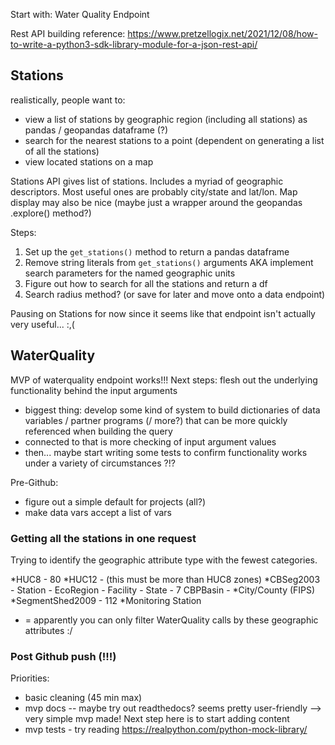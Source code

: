 Start with: Water Quality Endpoint

Rest API building reference: https://www.pretzellogix.net/2021/12/08/how-to-write-a-python3-sdk-library-module-for-a-json-rest-api/


## Stations
realistically, people want to: 
- view a list of stations by geographic region (including all stations) as pandas / geopandas dataframe (?)
- search for the nearest stations to a point (dependent on generating a list of all the stations)
- view located stations on a map

Stations API gives list of stations. Includes a myriad of geographic descriptors. Most useful ones are probably city/state and lat/lon. Map display may also be nice (maybe just a wrapper around the geopandas .explore() method?)

Steps:
1. Set up the `get_stations()` method to return a pandas dataframe
2. Remove string literals from `get_stations()` arguments AKA implement search parameters for the named geographic units
2. Figure out how to search for all the stations and return a df
3. Search radius method? (or save for later and move onto a data endpoint)

Pausing on Stations for now since it seems like that endpoint isn't actually very useful... :,(

## WaterQuality

MVP of waterquality endpoint works!!!
Next steps: flesh out the underlying functionality behind the input arguments
- biggest thing: develop some kind of system to build dictionaries of data variables / partner programs (/ more?) that can be more quickly referenced when building the query
- connected to that is more checking of input argument values
- then... maybe start writing some tests to confirm functionality works under a variety of circumstances ?!?

Pre-Github:
- figure out a simple default for projects (all?)
- make data vars accept a list of vars

### Getting all the stations in one request

Trying to identify the geographic attribute type with the fewest categories.

*HUC8 - 80
*HUC12 - (this must be more than HUC8 zones)
*CBSeg2003 - 
Station - 
EcoRegion - 
Facility - 
State - 7
CBPBasin - 
*City/County (FIPS)
*SegmentShed2009 - 112
*Monitoring Station

* = apparently you can only filter WaterQuality calls by these geographic attributes :/

### Post Github push (!!!)
Priorities:
- basic cleaning (45 min max)
- mvp docs -- maybe try out readthedocs? seems pretty user-friendly --> very simple mvp made! Next step here is to start adding content
- mvp tests - try reading https://realpython.com/python-mock-library/ 

